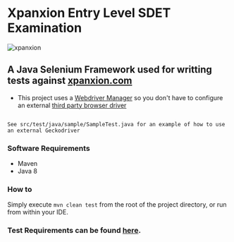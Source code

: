 # Xpanxion Entry Level SDET Examination

![xpanxion](https://www.xpanxion.com/img/logo.png)

## A Java Selenium Framework used for writting tests against [xpanxion.com](http://www.xpanxion.com/)

* This project uses a [Webdriver Manager](https://github.com/bonigarcia/webdrivermanager) so you don't have to
configure an external [third party browser driver](http://www.seleniumhq.org/download/#thirdPartyDrivers)

```

See src/test/java/sample/SampleTest.java for an example of how to use an external Geckodriver

```

### Software Requirements

* Maven
* Java 8

### How to

Simply execute ```mvn clean test``` from the root of the project directory, or run from within your IDE.

### Test Requirements can be found [here](http://training.xpxcloud.com/moodle/course/view.php?id=111).
